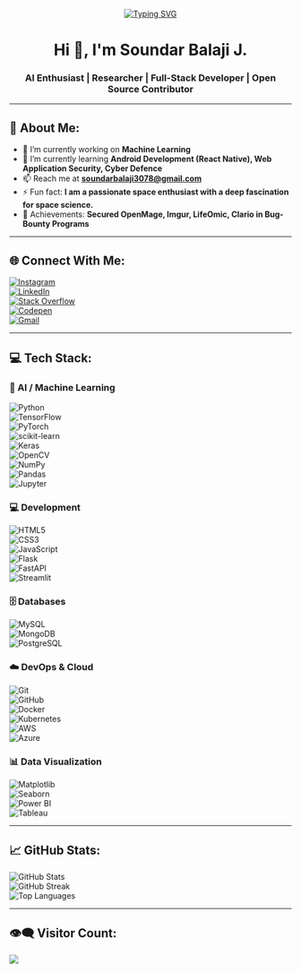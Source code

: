 <!-- Typing SVG animation -->
<p align="center">
  <a href="https://github.com/soundar3078">
    <img src="https://readme-typing-svg.herokuapp.com?font=Fira+Code&size=25&pause=1000&center=true&vCenter=true&width=435&lines=AI+Enthusiast;Full-Stack+Developer;Cybersecurity+Researcher;Open+Source+Contributor;Space+Science+Lover" alt="Typing SVG" />
  </a>
</p>

<h1 align="center">Hi 👋, I'm Soundar Balaji J.</h1>
<h3 align="center">AI Enthusiast | Researcher | Full-Stack Developer | Open Source Contributor</h3>

---

## 💫 About Me:

- 🔭 I’m currently working on **Machine Learning**
- 🌱 I’m currently learning **Android Development (React Native), Web Application Security, Cyber Defence**
- 📫 Reach me at **soundarbalaji3078@gmail.com**
- ⚡ Fun fact: **I am a passionate space enthusiast with a deep fascination for space science.**
- 🏅 Achievements: **Secured OpenMage, Imgur, LifeOmic, Clario in Bug-Bounty Programs**

---

## 🌐 Connect With Me:

[![Instagram](https://img.shields.io/badge/Instagram-%23E4405F.svg?logo=Instagram&logoColor=white)](https://www.instagram.com/soundar__msd/)  
[![LinkedIn](https://img.shields.io/badge/LinkedIn-%230077B5.svg?logo=linkedin&logoColor=white)](https://www.linkedin.com/in/soundar-balaji-j-133b691b9/)  
[![Stack Overflow](https://img.shields.io/badge/StackOverflow-%23FE7A16.svg?logo=stack-overflow&logoColor=white)](https://stackoverflow.com/users/25733536/soundar-balaji-j)  
[![Codepen](https://img.shields.io/badge/Codepen-000000?logo=codepen&logoColor=white)](https://codepen.io/soundarmsd7)  
[![Gmail](https://img.shields.io/badge/Gmail-D14836?logo=gmail&logoColor=white)](mailto:soundarbalaji3078@gmail.com)

---

## 💻 Tech Stack:

### 🧠 AI / Machine Learning  
![Python](https://img.shields.io/badge/python-3670A0?style=for-the-badge&logo=python&logoColor=ffdd54)  
![TensorFlow](https://img.shields.io/badge/TensorFlow-%23FF6F00.svg?style=for-the-badge&logo=tensorflow&logoColor=white)  
![PyTorch](https://img.shields.io/badge/PyTorch-%23EE4C2C.svg?style=for-the-badge&logo=PyTorch&logoColor=white)  
![scikit-learn](https://img.shields.io/badge/scikit--learn-%23F7931E.svg?style=for-the-badge&logo=scikit-learn&logoColor=white)  
![Keras](https://img.shields.io/badge/Keras-%23D00000.svg?style=for-the-badge&logo=Keras&logoColor=white)  
![OpenCV](https://img.shields.io/badge/OpenCV-%23white.svg?style=for-the-badge&logo=opencv&logoColor=black)  
![NumPy](https://img.shields.io/badge/numpy-%23013243.svg?style=for-the-badge&logo=numpy&logoColor=white)  
![Pandas](https://img.shields.io/badge/pandas-%23150458.svg?style=for-the-badge&logo=pandas&logoColor=white)  
![Jupyter](https://img.shields.io/badge/Jupyter-%23F37626.svg?style=for-the-badge&logo=Jupyter&logoColor=white)  

### 💻 Development  
![HTML5](https://img.shields.io/badge/html5-%23E34F26.svg?style=for-the-badge&logo=html5&logoColor=white)  
![CSS3](https://img.shields.io/badge/css3-%231572B6.svg?style=for-the-badge&logo=css3&logoColor=white)  
![JavaScript](https://img.shields.io/badge/javascript-%23323330.svg?style=for-the-badge&logo=javascript&logoColor=%23F7DF1E)  
![Flask](https://img.shields.io/badge/flask-%23000.svg?style=for-the-badge&logo=flask&logoColor=white)  
![FastAPI](https://img.shields.io/badge/fastapi-%2300C7B7.svg?style=for-the-badge&logo=fastapi&logoColor=white)  
![Streamlit](https://img.shields.io/badge/Streamlit-FF4B4B?style=for-the-badge&logo=streamlit&logoColor=white)  

### 🗄️ Databases  
![MySQL](https://img.shields.io/badge/mysql-4479A1.svg?style=for-the-badge&logo=mysql&logoColor=white)  
![MongoDB](https://img.shields.io/badge/MongoDB-%234ea94b.svg?style=for-the-badge&logo=mongodb&logoColor=white)  
![PostgreSQL](https://img.shields.io/badge/postgresql-%23316192.svg?style=for-the-badge&logo=postgresql&logoColor=white)  

### ☁️ DevOps & Cloud  
![Git](https://img.shields.io/badge/git-%23F05033.svg?style=for-the-badge&logo=git&logoColor=white)  
![GitHub](https://img.shields.io/badge/github-%23121011.svg?style=for-the-badge&logo=github&logoColor=white)  
![Docker](https://img.shields.io/badge/docker-%230db7ed.svg?style=for-the-badge&logo=docker&logoColor=white)  
![Kubernetes](https://img.shields.io/badge/kubernetes-%23326ce5.svg?style=for-the-badge&logo=kubernetes&logoColor=white)  
![AWS](https://img.shields.io/badge/AWS-%23FF9900.svg?style=for-the-badge&logo=amazon-aws&logoColor=white)  
![Azure](https://img.shields.io/badge/Microsoft%20Azure-0089D6.svg?style=for-the-badge&logo=microsoft-azure&logoColor=white)  

### 📊 Data Visualization  
![Matplotlib](https://img.shields.io/badge/Matplotlib-%23ffffff.svg?style=for-the-badge&logo=Matplotlib&logoColor=black)  
![Seaborn](https://img.shields.io/badge/Seaborn-3776AB?style=for-the-badge&logo=seaborn&logoColor=white)  
![Power BI](https://img.shields.io/badge/PowerBI-F2C811?style=for-the-badge&logo=powerbi&logoColor=black)  
![Tableau](https://img.shields.io/badge/Tableau-E97627?style=for-the-badge&logo=Tableau&logoColor=white)  

---

## 📈 GitHub Stats:

![GitHub Stats](https://github-readme-stats.vercel.app/api?username=soundar3078&theme=dark&hide_border=false&include_all_commits=true&count_private=true)  
![GitHub Streak](https://streak-stats.demolab.com/?user=soundar3078&theme=dark&hide_border=false)  
![Top Languages](https://github-readme-stats.vercel.app/api/top-langs/?username=soundar3078&theme=dark&hide_border=false&layout=compact)

---

## 👁️‍🗨️ Visitor Count:
[![](https://visitcount.itsvg.in/api?id=soundar3078&icon=0&color=0)](https://visitcount.itsvg.in)

<!-- Designed with ❤️ by Soundar using GPRM: https://gprm.itsvg.in -->
